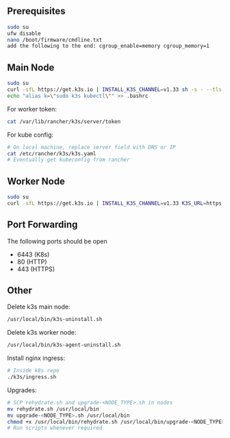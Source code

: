 ## Prerequisites
```bash
sudo su
ufw disable
nano /boot/firmware/cmdline.txt
add the following to the end: cgroup_enable=memory cgroup_memory=1
```

## Main Node
```bash
sudo su
curl -sfL https://get.k3s.io | INSTALL_K3S_CHANNEL=v1.33 sh -s - --tls-san "10.0.0.160" --disable traefik --kube-apiserver-arg service-node-port-range=25565-32767
echo "alias k=\"sudo k3s kubectl\"" >> .bashrc
```

For worker token:
```bash
cat /var/lib/rancher/k3s/server/token
```

For kube config:
```bash
# On local machine, replace server field with DNS or IP
cat /etc/rancher/k3s/k3s.yaml
# Eventually get kubeconfig from rancher
```

## Worker Node
```bash
sudo su
curl -sfL https://get.k3s.io | INSTALL_K3S_CHANNEL=v1.33 K3S_URL=https://10.0.0.160:6443 K3S_TOKEN=<token> sh -
```

## Port Forwarding
The following ports should be open
- 6443 (K8s)
- 80 (HTTP)
- 443 (HTTPS)

## Other
Delete k3s main node: 
```bash
/usr/local/bin/k3s-uninstall.sh
```

Delete k3s worker node: 
```bash
/usr/local/bin/k3s-agent-uninstall.sh
```

Install nginx ingress:
```bash
# Inside k8s repo
./k3s/ingress.sh
```

Upgrades:
```bash
# SCP rehydrate.sh and upgrade-<NODE_TYPE>.sh in nodes
mv rehydrate.sh /usr/local/bin
mv upgrade-<NODE_TYPE>.sh /usr/local/bin
chmod +x /usr/local/bin/rehydrate.sh /usr/local/bin/upgrade-<NODE_TYPE>.sh
# Run scripts whenever required
```